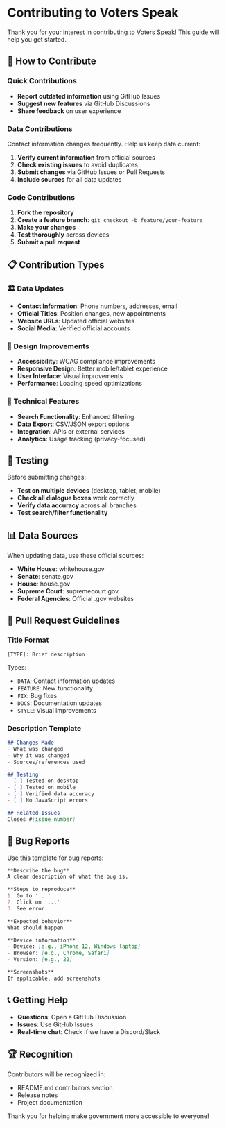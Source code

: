 # Contributing to Voters Speak

Thank you for your interest in contributing to Voters Speak! This guide will help you get started.

## 🎯 How to Contribute

### Quick Contributions
- **Report outdated information** using GitHub Issues
- **Suggest new features** via GitHub Discussions
- **Share feedback** on user experience

### Data Contributions
Contact information changes frequently. Help us keep data current:

1. **Verify current information** from official sources
2. **Check existing issues** to avoid duplicates
3. **Submit changes** via GitHub Issues or Pull Requests
4. **Include sources** for all data updates

### Code Contributions
1. **Fork the repository**
2. **Create a feature branch**: `git checkout -b feature/your-feature`
3. **Make your changes**
4. **Test thoroughly** across devices
5. **Submit a pull request**

## 📋 Contribution Types

### 🏛️ Data Updates
- **Contact Information**: Phone numbers, addresses, email
- **Official Titles**: Position changes, new appointments
- **Website URLs**: Updated official websites
- **Social Media**: Verified official accounts

### 🎨 Design Improvements
- **Accessibility**: WCAG compliance improvements
- **Responsive Design**: Better mobile/tablet experience
- **User Interface**: Visual improvements
- **Performance**: Loading speed optimizations

### 🔧 Technical Features
- **Search Functionality**: Enhanced filtering
- **Data Export**: CSV/JSON export options
- **Integration**: APIs or external services
- **Analytics**: Usage tracking (privacy-focused)

## 🧪 Testing

Before submitting changes:
- **Test on multiple devices** (desktop, tablet, mobile)
- **Check all dialogue boxes** work correctly
- **Verify data accuracy** across all branches
- **Test search/filter functionality**

## 📊 Data Sources

When updating data, use these official sources:
- **White House**: whitehouse.gov
- **Senate**: senate.gov
- **House**: house.gov
- **Supreme Court**: supremecourt.gov
- **Federal Agencies**: Official .gov websites

## 📝 Pull Request Guidelines

### Title Format
```
[TYPE]: Brief description
```

Types:
- `DATA`: Contact information updates
- `FEATURE`: New functionality
- `FIX`: Bug fixes
- `DOCS`: Documentation updates
- `STYLE`: Visual improvements

### Description Template
```markdown
## Changes Made
- What was changed
- Why it was changed
- Sources/references used

## Testing
- [ ] Tested on desktop
- [ ] Tested on mobile
- [ ] Verified data accuracy
- [ ] No JavaScript errors

## Related Issues
Closes #[issue number]
```

## 🐛 Bug Reports

Use this template for bug reports:

```markdown
**Describe the bug**
A clear description of what the bug is.

**Steps to reproduce**
1. Go to '...'
2. Click on '...'
3. See error

**Expected behavior**
What should happen

**Device information**
- Device: [e.g., iPhone 12, Windows laptop]
- Browser: [e.g., Chrome, Safari]
- Version: [e.g., 22]

**Screenshots**
If applicable, add screenshots
```

## 📞 Getting Help

- **Questions**: Open a GitHub Discussion
- **Issues**: Use GitHub Issues
- **Real-time chat**: Check if we have a Discord/Slack

## 🏆 Recognition

Contributors will be recognized in:
- README.md contributors section
- Release notes
- Project documentation

Thank you for helping make government more accessible to everyone!